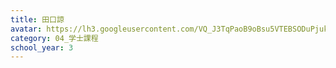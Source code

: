 ```yaml
---
title: 田口諒
avatar: https://lh3.googleusercontent.com/VQ_J3TqPaoB9oBsu5VTEBSODuPjuk05-SdFlsOpVL2MH4khPJVx1_j21JKDAW_nVCC88vm1Uu3tWL1IVyTZoExswTxGipYxqFReYRmRLGZDtRCDrqKUGLgvK_c9HFrkPDc3PZC6ZGigE8yCwJB2lwcdlkh9cPlhDsZrplJ99PxI67Ny8K43PMqcS73Idf81vyXw4R2G6mtV0e_m4lwgcTNGUJH3H9tEzTZXWyF6UcDX9bNGaJmrIy50XTUvFXPSLvp6pfYzRRoe5bKXl26amWhx2-GTtr7IlerSdhPiLTcCaRX70W1AIyHeM8uEb_cQlEe_fz7BMtwQNt0KCXCEM9Yy1wc6LJ4mEBbnShYtisqlAghiKC2GknTetZiGsrhZOIEGSgJTWJlGDirZeW5Ad-ptYyxjZ_c2JdtRC7Tr3eNigz_IAdlkQWEbZTkavQJqTfFa58vaS_jbrdYoYjXIulu-TRbvLFAcbtnlL0hfY2zXtUb7G6Mgmjdf0m4BotP9ElvA7VAS8Zxw4hN-h1vIFvwZis1T7B0d6gM_h2vJallzZ_tW2Ds0iH6aGafmjfRyJVycKIHDUX74uigEKJFZILvfaTXGX1AdkK2JWXrbkvtevsY2zqfWmfrwvSrnd9QknYXbQPrmyohVHOl6BYaH_HBE96wvxJeniIMjm8Fe8oFc=p-s300
category: 04_学士課程
school_year: 3
---
```

